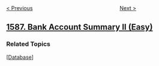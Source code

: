<!--|This file generated by command(leetcode description); DO NOT EDIT.    |-->
<!--+----------------------------------------------------------------------+-->
<!--|@author    openset <openset.wang@gmail.com>                           |-->
<!--|@link      https://github.com/openset                                 |-->
<!--|@home      https://github.com/openset/leetcode                        |-->
<!--+----------------------------------------------------------------------+-->

[< Previous](../binary-search-tree-iterator-ii "Binary Search Tree Iterator II")
　　　　　　　　　　　　　　　　
[Next >](../sum-of-all-odd-length-subarrays "Sum of All Odd Length Subarrays")

## [1587. Bank Account Summary II (Easy)](https://leetcode.com/problems/bank-account-summary-ii "银行账户概要 II")



### Related Topics
  [[Database](../../tag/database/README.md)]
